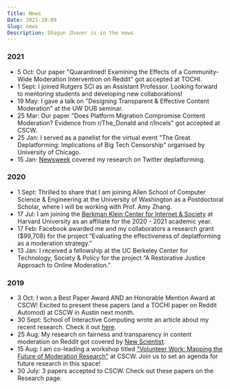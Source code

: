 ```yaml
---
Title: News
Date: 2021-10-09
Slug: news
Description: Shagun Jhaver is in the news
---
```


### 2021

* 5 Oct: Our paper "Quarantined! Examining the Effects of a Community-Wide Moderation Intervention on Reddit" got accepted at TOCHI. 
* 1 Sept: I joined Rutgers SCI as an Assistant Professor. Looking forward to mentoring students and developing new collaborations!
* 19 May: I gave a talk on "Designing Transparent & Effective Content Moderation" at the UW DUB seminar.
* 25 Mar: Our paper "Does Platform Migration Compromise Content Moderation? Evidence from r/The_Donald and r/Incels" got accepted at CSCW.
* 25 Jan: I served as a panelist for the virtual event "The Great Deplatforming: Implications of Big Tech Censorship" organised by University of Chicago.
* 15 Jan: [Newsweek](https://www.newsweek.com/twitter-donald-trump-maga-crackdown-double-standards-content-moderation-1561918) covered my research on Twitter deplatforming.

### 2020

* 1 Sept: Thrilled to share that I am joining Allen School of Computer Science & Engineering at the University of Washington as a Postdoctoral Scholar, where I will be working with Prof. Amy Zhang.
* 17 Jul: I am joining the [Berkman Klein Center for Internet & Society](https://cyber.harvard.edu) at Harvard University as an affiliate for the 2020 - 2021 academic year.
* 17 Feb: Facebook awarded me and my collaborators a research grant ($99,708) for the project “Evaluating the effectiveness of deplatforming as a moderation strategy.”
* 13 Jan: I received a fellowship at the UC Berkeley Center for Technology, Society & Policy for the project “A Restorative Justice Approach to Online Moderation.”

### 2019

* 3 Oct: I won a Best Paper Award AND an Honorable Mention Award at CSCW! Excited to present these papers (and a TOCHI paper on Reddit Automod) at CSCW in Austin next month.
* 30 Sept: School of Interactive Computing wrote an article about my recent research. Check it out [here](https://www.ic.gatech.edu/news/626926/cleaning-community-shagun-jhaver-explores-impact-content-moderation-practices-social).
* 25 Aug: My research on fairness and transparency in content moderation on Reddit got covered by [New Scientist](https://www.newscientist.com/article/2214308-explaining-why-reddit-posts-are-removed-helps-people-comply-with-rules/).
* 15 Aug: I am co-leading a workshop titled ["Volunteer Work: Mapping the Future of Moderation Research"](https://sites.google.com/view/cscw2019modworkshop) at CSCW. Join us to set an agenda for future research in this space!
* 30 July: 3 papers accepted to CSCW. Check out these papers on the Research page.

